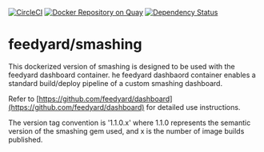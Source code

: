 [![CircleCI](https://circleci.com/gh/feedyard/smashing.svg?style=shield)](https://circleci.com/gh/feedyard/smashing)
[![Docker Repository on Quay](https://quay.io/repository/feedyard/smashing/status "Docker Repository on Quay")](https://quay.io/repository/feedyard/smashing)
[![Dependency Status](https://gemnasium.com/badges/github.com/feedyard/smashing.svg)](https://gemnasium.com/github.com/feedyard/smashing)
# feedyard/smashing

This dockerized version of smashing is designed to be used with the feedyard dashboard container. he feedyard dashbaord
container enables a standard build/deploy pipeline of a custom smashing dashboard.

Refer to [https://github.com/feedyard/dashboard](https://github.com/feedyard/dashboard) for detailed use instructions.

The version tag convention is '1.1.0.x' where 1.1.0 represents the semantic version of the smashing gem used, and x is the number of image builds published.

